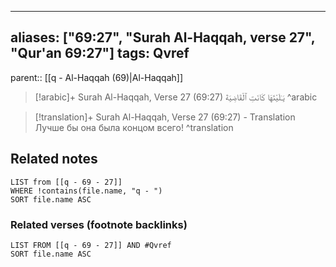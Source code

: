 
---
aliases: ["69:27", "Surah Al-Haqqah, verse 27", "Qur'an 69:27"]
tags: Qvref
---

parent:: [[q - Al-Haqqah (69)|Al-Haqqah]]

> [!arabic]+ Surah Al-Haqqah, Verse 27 (69:27)
> <span class="quran-arabic">يَـٰلَيْتَهَا كَانَتِ ٱلْقَاضِيَةَ</span>
^arabic

> [!translation]+ Surah Al-Haqqah, Verse 27 (69:27) - Translation
> Лучше бы она была концом всего!
^translation



## Related notes
```dataview
LIST from [[q - 69 - 27]]
WHERE !contains(file.name, "q - ")
SORT file.name ASC
```

### Related verses (footnote backlinks)
```dataview
LIST FROM [[q - 69 - 27]] AND #Qvref
SORT file.name ASC
```

